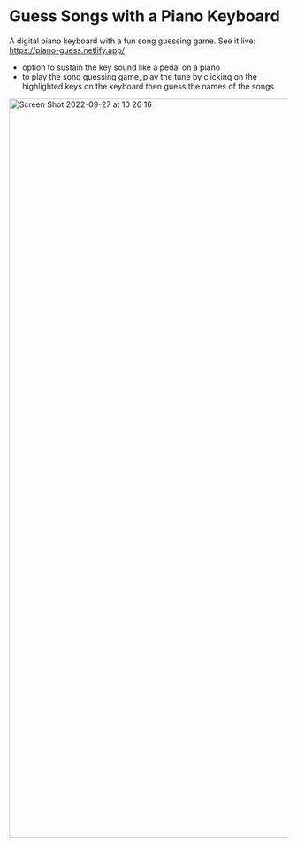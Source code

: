 # Guess Songs with a Piano Keyboard
A digital piano keyboard with a fun song guessing game.
See it live: https://piano-guess.netlify.app/
- option to sustain the key sound like a pedal on a piano
- to play the song guessing game, play the tune by clicking on the highlighted keys on the keyboard then guess the names of the songs

<img width="1337" alt="Screen Shot 2022-09-27 at 10 26 16" src="https://user-images.githubusercontent.com/77321721/192424929-5b649172-9ad4-49ad-816c-f6d7cff4140a.png">
